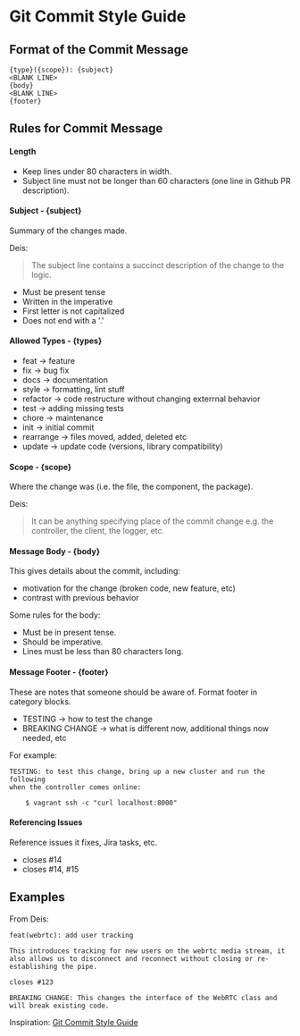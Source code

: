 Git Commit Style Guide
=====================


Format of the Commit Message
----------------------------

```
{type}({scope}): {subject}
<BLANK LINE>
{body}
<BLANK LINE>
{footer}
```

Rules for Commit Message
-----------------------


#### Length

- Keep lines under 80 characters in width.
- Subject line must not be longer than 60 characters (one line in Github PR description).


#### Subject - {subject}

Summary of the changes made.

Deis:
> The subject line contains a succinct description of the change to the logic.

- Must be present tense
- Written in the imperative
- First letter is not capitalized
- Does not end with a '.'


#### Allowed Types - {types}

- feat -> feature
- fix -> bug fix
- docs -> documentation
- style -> formatting, lint stuff
- refactor -> code restructure without changing exterrnal behavior
- test -> adding missing tests
- chore -> maintenance
- init -> initial commit
- rearrange -> files moved, added, deleted etc
- update -> update code (versions, library compatibility)


#### Scope - {scope}

Where the change was (i.e. the file, the component, the package).

Deis:
> It can be anything specifying place of the commit change e.g. the controller, the client, the logger, etc.


#### Message Body - {body}

This gives details about the commit, including:

- motivation for the change (broken code, new feature, etc)
- contrast with previous behavior

Some rules for the body:

- Must be in present tense.
- Should be imperative.
- Lines must be less than 80 characters long.


#### Message Footer - {footer}

These are notes that someone should be aware of. Format footer in category blocks.

- TESTING -> how to test the change
- BREAKING CHANGE -> what is different now, additional things now needed, etc


For example:

```
TESTING: to test this change, bring up a new cluster and run the following
when the controller comes online:

    $ vagrant ssh -c "curl localhost:8000"
```

#### Referencing Issues

Reference issues it fixes, Jira tasks, etc.

- closes #14
- closes #14, #15


## Examples

From Deis:

```
feat(webrtc): add user tracking

This introduces tracking for new users on the webrtc media stream, it also allows us to disconnect and reconnect without closing or re-establishing the pipe.

closes #123

BREAKING CHANGE: This changes the interface of the WebRTC class and will break existing code. 
```

Inspiration: [Git Commit Style Guide](https://gist.github.com/ericavonb/3c79e5035567c8ef3267)
